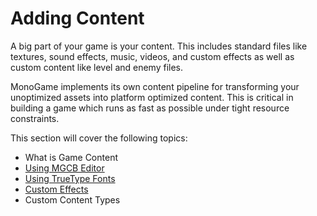 # Adding Content

A big part of your game is your content.  This includes standard files like textures, sound effects, music, videos, and custom effects as well as custom content like level and enemy files.

MonoGame implements its own content pipeline for transforming your unoptimized assets into platform optimized content.  This is critical in building a game which runs as fast as possible under tight resource constraints.

This section will cover the following topics:

- What is Game Content
- [Using MGCB Editor](using_pipeline_tool.md)
- [Using TrueType Fonts](adding_ttf_fonts.md)
- [Custom Effects](custom_effects.md)
- Custom Content Types
